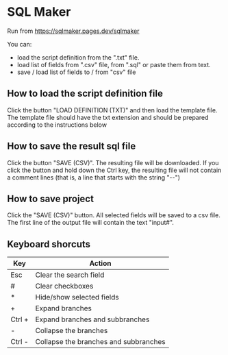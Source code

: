 # SQL Maker

Run from https://sqlmaker.pages.dev/sqlmaker

You can:
- load the script definition from the ".txt" file.
- load list of fields from ".csv" file, from ".sql"  or paste them from text.
- save / load list of fields to / from "csv" file

## How to load the script definition file

Click the button "LOAD DEFINITION (TXT)" and then load the template file. 
The template file should have the txt extension and should be prepared according to the instructions below

## How to save the result sql file

Click the button "SAVE (CSV)". The resulting file will be downloaded. 
If you click the button and hold down the Ctrl key, the resulting file will not contain a comment lines (that is, a line that starts with the string "--")

## How to save project

Click the "SAVE (CSV)" button. All selected fields will be saved to a csv file. The first line of the output file will contain the text "input#".

## Keyboard shorcuts

| Key | Action                    |
|-----|---------------------------|
| Esc | Clear the search field |
|  \#  | Clear checkboxes          |
|  \*  | Hide/show selected fields |
|  \+  | Expand branches           |
|  Ctrl \+  | Expand branches and subbranches    |
|  \-  | Collapse the branches     |
|  Ctrl \-  | Collapse the branches  and subbranches   |
